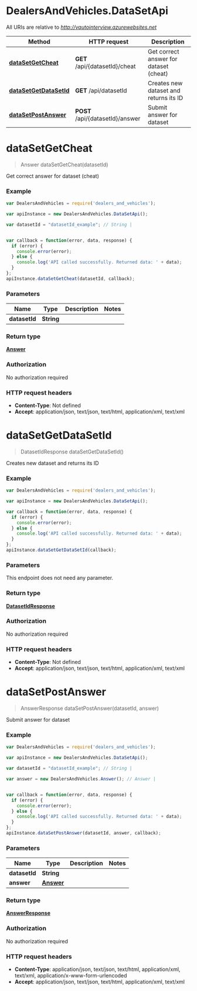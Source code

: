 # DealersAndVehicles.DataSetApi

All URIs are relative to *http://vautointerview.azurewebsites.net*

Method | HTTP request | Description
------------- | ------------- | -------------
[**dataSetGetCheat**](DataSetApi.md#dataSetGetCheat) | **GET** /api/{datasetId}/cheat | Get correct answer for dataset (cheat)
[**dataSetGetDataSetId**](DataSetApi.md#dataSetGetDataSetId) | **GET** /api/datasetId | Creates new dataset and returns its ID
[**dataSetPostAnswer**](DataSetApi.md#dataSetPostAnswer) | **POST** /api/{datasetId}/answer | Submit answer for dataset


<a name="dataSetGetCheat"></a>
# **dataSetGetCheat**
> Answer dataSetGetCheat(datasetId)

Get correct answer for dataset (cheat)

### Example
```javascript
var DealersAndVehicles = require('dealers_and_vehicles');

var apiInstance = new DealersAndVehicles.DataSetApi();

var datasetId = "datasetId_example"; // String | 


var callback = function(error, data, response) {
  if (error) {
    console.error(error);
  } else {
    console.log('API called successfully. Returned data: ' + data);
  }
};
apiInstance.dataSetGetCheat(datasetId, callback);
```

### Parameters

Name | Type | Description  | Notes
------------- | ------------- | ------------- | -------------
 **datasetId** | **String**|  | 

### Return type

[**Answer**](Answer.md)

### Authorization

No authorization required

### HTTP request headers

 - **Content-Type**: Not defined
 - **Accept**: application/json, text/json, text/html, application/xml, text/xml

<a name="dataSetGetDataSetId"></a>
# **dataSetGetDataSetId**
> DatasetIdResponse dataSetGetDataSetId()

Creates new dataset and returns its ID

### Example
```javascript
var DealersAndVehicles = require('dealers_and_vehicles');

var apiInstance = new DealersAndVehicles.DataSetApi();

var callback = function(error, data, response) {
  if (error) {
    console.error(error);
  } else {
    console.log('API called successfully. Returned data: ' + data);
  }
};
apiInstance.dataSetGetDataSetId(callback);
```

### Parameters
This endpoint does not need any parameter.

### Return type

[**DatasetIdResponse**](DatasetIdResponse.md)

### Authorization

No authorization required

### HTTP request headers

 - **Content-Type**: Not defined
 - **Accept**: application/json, text/json, text/html, application/xml, text/xml

<a name="dataSetPostAnswer"></a>
# **dataSetPostAnswer**
> AnswerResponse dataSetPostAnswer(datasetId, answer)

Submit answer for dataset

### Example
```javascript
var DealersAndVehicles = require('dealers_and_vehicles');

var apiInstance = new DealersAndVehicles.DataSetApi();

var datasetId = "datasetId_example"; // String | 

var answer = new DealersAndVehicles.Answer(); // Answer | 


var callback = function(error, data, response) {
  if (error) {
    console.error(error);
  } else {
    console.log('API called successfully. Returned data: ' + data);
  }
};
apiInstance.dataSetPostAnswer(datasetId, answer, callback);
```

### Parameters

Name | Type | Description  | Notes
------------- | ------------- | ------------- | -------------
 **datasetId** | **String**|  | 
 **answer** | [**Answer**](Answer.md)|  | 

### Return type

[**AnswerResponse**](AnswerResponse.md)

### Authorization

No authorization required

### HTTP request headers

 - **Content-Type**: application/json, text/json, text/html, application/xml, text/xml, application/x-www-form-urlencoded
 - **Accept**: application/json, text/json, text/html, application/xml, text/xml

